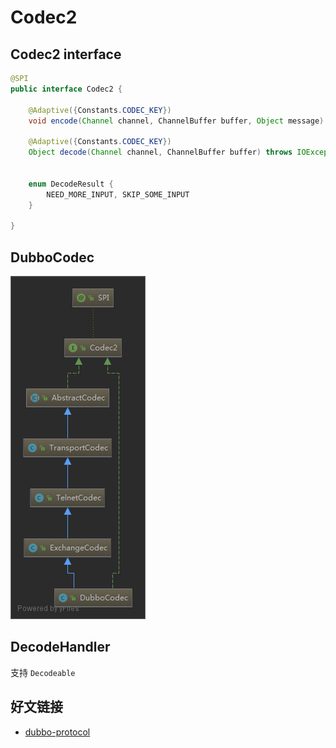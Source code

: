# Codec2

## Codec2 interface

```java
@SPI
public interface Codec2 {

    @Adaptive({Constants.CODEC_KEY})
    void encode(Channel channel, ChannelBuffer buffer, Object message) throws IOException;

    @Adaptive({Constants.CODEC_KEY})
    Object decode(Channel channel, ChannelBuffer buffer) throws IOException;


    enum DecodeResult {
        NEED_MORE_INPUT, SKIP_SOME_INPUT
    }

}
```

## DubboCodec

![DubboCodec](./images/dubbo-DubboCodec.png)

## DecodeHandler

支持 `Decodeable`

## 好文链接

- [dubbo-protocol](http://dubbo.incubator.apache.org/zh-cn/blog/dubbo-protocol.html)